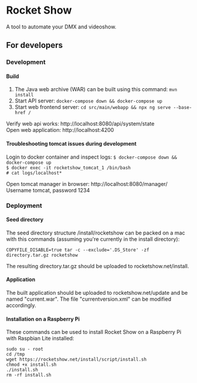 # Rocket Show
A tool to automate your DMX and videoshow.

## For developers
### Development
#### Build
1. The Java web archive (WAR) can be built using this command: `mvn install`
2. Start API server: `docker-compose down && docker-compose up`
3. Start web frontend server: `cd src/main/webapp && npx ng serve --base-href /`

Verify web api works: http://localhost:8080/api/system/state \
Open web application: http://localhost:4200

#### Troubleshooting tomcat issues during development
Login to docker container and inspect logs:
`$ docker-compose down && docker-compose up` \
`$ docker exec -it rocketshow_tomcat_1 /bin/bash` \
`# cat logs/localhost*` 

Open tomcat manager in browser: http://localhost:8080/manager/ \
Username tomcat, password 1234

### Deployment
#### Seed directory
The seed directory structure /install/rocketshow can be packed on a mac with this commands (assuming you're currently in the install directory):
```shell
COPYFILE_DISABLE=true tar -c --exclude='.DS_Store' -zf directory.tar.gz rocketshow
```

The resulting directory.tar.gz should be uploaded to rocketshow.net/install.

#### Application
The built application should be uploaded to rocketshow.net/update and be named "current.war". The file "currentversion.xml" can be modified accordingly.

#### Installation on a Raspberry Pi
These commands can be used to install Rocket Show on a Raspberry Pi with Raspbian Lite installed:
```shell
sudo su - root
cd /tmp
wget https://rocketshow.net/install/script/install.sh
chmod +x install.sh
./install.sh
rm -rf install.sh
```
